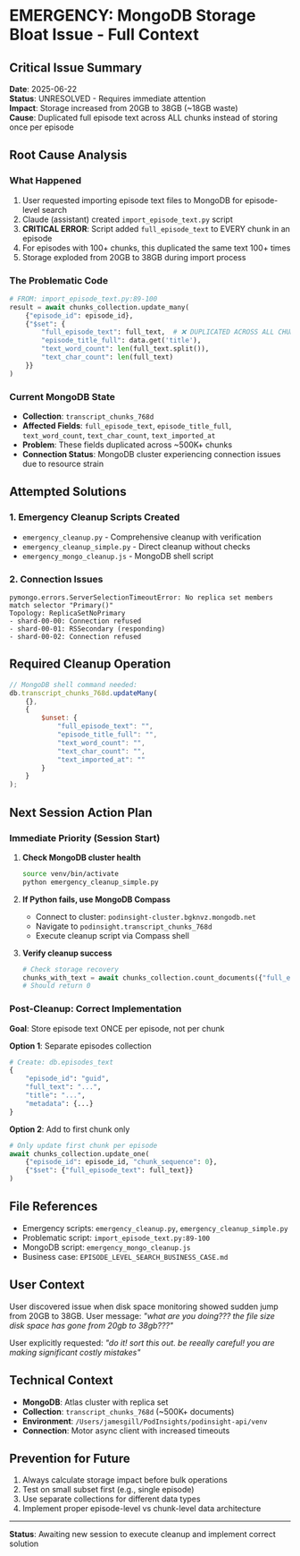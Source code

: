 # EMERGENCY: MongoDB Storage Bloat Issue - Full Context

## Critical Issue Summary
**Date**: 2025-06-22  
**Status**: UNRESOLVED - Requires immediate attention  
**Impact**: Storage increased from 20GB to 38GB (~18GB waste)  
**Cause**: Duplicated full episode text across ALL chunks instead of storing once per episode

## Root Cause Analysis

### What Happened
1. User requested importing episode text files to MongoDB for episode-level search
2. Claude (assistant) created `import_episode_text.py` script 
3. **CRITICAL ERROR**: Script added `full_episode_text` to EVERY chunk in an episode
4. For episodes with 100+ chunks, this duplicated the same text 100+ times
5. Storage exploded from 20GB to 38GB during import process

### The Problematic Code
```python
# FROM: import_episode_text.py:89-100
result = await chunks_collection.update_many(
    {"episode_id": episode_id},
    {"$set": {
        "full_episode_text": full_text,  # ❌ DUPLICATED ACROSS ALL CHUNKS
        "episode_title_full": data.get('title'),
        "text_word_count": len(full_text.split()),
        "text_char_count": len(full_text)
    }}
)
```

### Current MongoDB State
- **Collection**: `transcript_chunks_768d`
- **Affected Fields**: `full_episode_text`, `episode_title_full`, `text_word_count`, `text_char_count`, `text_imported_at`
- **Problem**: These fields duplicated across ~500K+ chunks
- **Connection Status**: MongoDB cluster experiencing connection issues due to resource strain

## Attempted Solutions

### 1. Emergency Cleanup Scripts Created
- `emergency_cleanup.py` - Comprehensive cleanup with verification
- `emergency_cleanup_simple.py` - Direct cleanup without checks  
- `emergency_mongo_cleanup.js` - MongoDB shell script

### 2. Connection Issues
```
pymongo.errors.ServerSelectionTimeoutError: No replica set members match selector "Primary()"
Topology: ReplicaSetNoPrimary
- shard-00-00: Connection refused
- shard-00-01: RSSecondary (responding)  
- shard-00-02: Connection refused
```

## Required Cleanup Operation
```javascript
// MongoDB shell command needed:
db.transcript_chunks_768d.updateMany(
    {},
    {
        $unset: {
            "full_episode_text": "",
            "episode_title_full": "",
            "text_word_count": "",
            "text_char_count": "",
            "text_imported_at": ""
        }
    }
);
```

## Next Session Action Plan

### Immediate Priority (Session Start)
1. **Check MongoDB cluster health**
   ```bash
   source venv/bin/activate
   python emergency_cleanup_simple.py
   ```

2. **If Python fails, use MongoDB Compass**
   - Connect to cluster: `podinsight-cluster.bgknvz.mongodb.net`
   - Navigate to `podinsight.transcript_chunks_768d`
   - Execute cleanup script via Compass shell

3. **Verify cleanup success**
   ```python
   # Check storage recovery
   chunks_with_text = await chunks_collection.count_documents({"full_episode_text": {"$exists": True}})
   # Should return 0
   ```

### Post-Cleanup: Correct Implementation
**Goal**: Store episode text ONCE per episode, not per chunk

**Option 1**: Separate episodes collection
```python
# Create: db.episodes_text
{
    "episode_id": "guid",
    "full_text": "...",
    "title": "...",
    "metadata": {...}
}
```

**Option 2**: Add to first chunk only
```python
# Only update first chunk per episode
await chunks_collection.update_one(
    {"episode_id": episode_id, "chunk_sequence": 0},
    {"$set": {"full_episode_text": full_text}}
)
```

## File References
- Emergency scripts: `emergency_cleanup.py`, `emergency_cleanup_simple.py`
- Problematic script: `import_episode_text.py:89-100`
- MongoDB script: `emergency_mongo_cleanup.js`
- Business case: `EPISODE_LEVEL_SEARCH_BUSINESS_CASE.md`

## User Context
User discovered issue when disk space monitoring showed sudden jump from 20GB to 38GB. User message: *"what are you doing??? the file size disk space has gone from 20gb to 38gb???"*

User explicitly requested: *"do it! sort this out. be reeally careful! you are making significant costly mistakes"*

## Technical Context
- **MongoDB**: Atlas cluster with replica set
- **Collection**: `transcript_chunks_768d` (~500K+ documents)
- **Environment**: `/Users/jamesgill/PodInsights/podinsight-api/venv`
- **Connection**: Motor async client with increased timeouts

## Prevention for Future
1. Always calculate storage impact before bulk operations
2. Test on small subset first (e.g., single episode)
3. Use separate collections for different data types
4. Implement proper episode-level vs chunk-level data architecture

---
**Status**: Awaiting new session to execute cleanup and implement correct solution